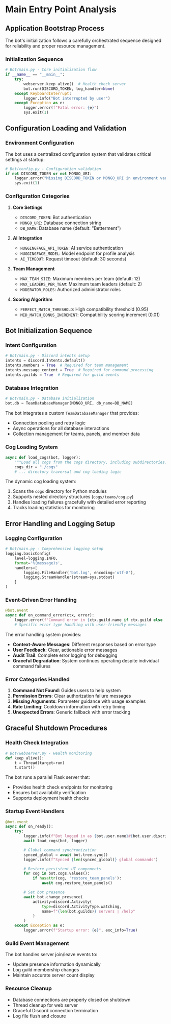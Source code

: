 
# Main Entry Point Analysis

## Application Bootstrap Process

The bot's initialization follows a carefully orchestrated sequence designed for reliability and proper resource management.

### Initialization Sequence

```python
# Bot/main.py - Core initialization flow
if __name__ == "__main__":
    try:
        webserver.keep_alive()  # Health check server
        bot.run(DISCORD_TOKEN, log_handler=None)
    except KeyboardInterrupt:
        logger.info("Bot interrupted by user")
    except Exception as e:
        logger.error(f"Fatal error: {e}")
        sys.exit(1)
```

## Configuration Loading and Validation

### Environment Configuration
The bot uses a centralized configuration system that validates critical settings at startup:

```python
# Bot/config.py - Configuration validation
if not DISCORD_TOKEN or not MONGO_URI:
    logger.error("Missing DISCORD_TOKEN or MONGO_URI in environment variables!")
    sys.exit(1)
```

### Configuration Categories

1. **Core Settings**
   - `DISCORD_TOKEN`: Bot authentication
   - `MONGO_URI`: Database connection string
   - `DB_NAME`: Database name (default: "Betterment")

2. **AI Integration**
   - `HUGGINGFACE_API_TOKEN`: AI service authentication
   - `HUGGINGFACE_MODEL`: Model endpoint for profile analysis
   - `AI_TIMEOUT`: Request timeout (default: 30 seconds)

3. **Team Management**
   - `MAX_TEAM_SIZE`: Maximum members per team (default: 12)
   - `MAX_LEADERS_PER_TEAM`: Maximum team leaders (default: 2)
   - `MODERATOR_ROLES`: Authorized administrator roles

4. **Scoring Algorithm**
   - `PERFECT_MATCH_THRESHOLD`: High compatibility threshold (0.95)
   - `MID_MATCH_BONUS_INCREMENT`: Compatibility scoring increment (0.01)

## Bot Initialization Sequence

### Intent Configuration
```python
# Bot/main.py - Discord intents setup
intents = discord.Intents.default()
intents.members = True  # Required for team management
intents.message_content = True  # Required for command processing
intents.guilds = True  # Required for guild events
```

### Database Integration
```python
# Bot/main.py - Database initialization
bot.db = TeamDatabaseManager(MONGO_URI, db_name=DB_NAME)
```

The bot integrates a custom `TeamDatabaseManager` that provides:
- Connection pooling and retry logic
- Async operations for all database interactions
- Collection management for teams, panels, and member data

### Cog Loading System
```python
async def load_cogs(bot, logger):
    """Load all cogs from the cogs directory, including subdirectories."""
    cogs_dir = "./cogs"
    # ... directory traversal and cog loading logic
```

The dynamic cog loading system:
1. Scans the `cogs` directory for Python modules
2. Supports nested directory structures (`cogs/teams/cog.py`)
3. Handles loading failures gracefully with detailed error reporting
4. Tracks loading statistics for monitoring

## Error Handling and Logging Setup

### Logging Configuration
```python
# Bot/main.py - Comprehensive logging setup
logging.basicConfig(
    level=logging.INFO,
    format='%(message)s',
    handlers=[
        logging.FileHandler('bot.log', encoding='utf-8'),
        logging.StreamHandler(stream=sys.stdout)
    ]
)
```

### Event-Driven Error Handling
```python
@bot.event
async def on_command_error(ctx, error):
    logger.error(f"Command error in {ctx.guild.name if ctx.guild else 'DM'}: {error}")
    # Specific error type handling with user-friendly messages
```

The error handling system provides:
- **Context-Aware Messages**: Different responses based on error type
- **User Feedback**: Clear, actionable error messages
- **Audit Trail**: Complete error logging for debugging
- **Graceful Degradation**: System continues operating despite individual command failures

### Error Categories Handled
1. **Command Not Found**: Guides users to help system
2. **Permission Errors**: Clear authorization failure messages
3. **Missing Arguments**: Parameter guidance with usage examples
4. **Rate Limiting**: Cooldown information with retry timing
5. **Unexpected Errors**: Generic fallback with error tracking

## Graceful Shutdown Procedures

### Health Check Integration
```python
# Bot/webserver.py - Health monitoring
def keep_alive():
    t = Thread(target=run)
    t.start()
```

The bot runs a parallel Flask server that:
- Provides health check endpoints for monitoring
- Ensures bot availability verification
- Supports deployment health checks

### Startup Event Handlers
```python
@bot.event
async def on_ready():
    try:
        logger.info(f"Bot logged in as {bot.user.name}#{bot.user.discriminator}")
        await load_cogs(bot, logger)

        # Global command synchronization
        synced_global = await bot.tree.sync()
        logger.info(f"Synced {len(synced_global)} global commands")

        # Restore persistent UI components
        for cog in bot.cogs.values():
            if hasattr(cog, 'restore_team_panels'):
                await cog.restore_team_panels()

        # Set bot presence
        await bot.change_presence(
            activity=discord.Activity(
                type=discord.ActivityType.watching,
                name=f"{len(bot.guilds)} servers | /help"
            )
        )
    except Exception as e:
        logger.error(f"Startup error: {e}", exc_info=True)
```

### Guild Event Management
The bot handles server join/leave events to:
- Update presence information dynamically
- Log guild membership changes
- Maintain accurate server count display

### Resource Cleanup
- Database connections are properly closed on shutdown
- Thread cleanup for web server
- Graceful Discord connection termination
- Log file flush and closure
